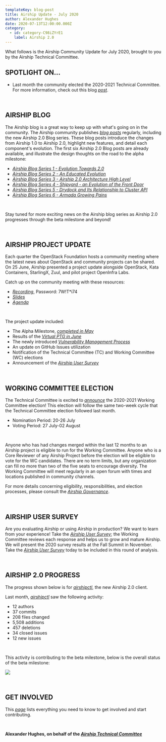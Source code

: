 ```yaml
---
templateKey: blog-post
title: Airship Update - July 2020
author: Alexander Hughes
date: 2020-07-13T12:00:00.000Z
category:
  - id: category-C98iZYrE1
    label: Airship 2.0
---
```


What follows is the Airship Community Update for July 2020, brought to you by the Airship Technical Committee.
<!-- more -->

## **SPOTLIGHT ON...**

- Last month the community elected the 2020-2021 Technical Committee. For more information, check out this blog
  [_post_](https://www.airshipit.org/blog/2020-airship-tc-election/).

<br>

## **AIRSHIP BLOG**

The Airship blog is a great way to keep up with what's going on in the community. The Airship community publishes
[_blog posts_](https://www.airshipit.org/blog/) regularly, including the new Airship 2.0 Blog series. These blog posts
introduce the changes from Airship 1.0 to Airship 2.0, highlight new features, and detail each component's evolution.
The first six Airship 2.0 Blog posts are already available, and illustrate the design thoughts on the road to the alpha
milestone:

* [_Airship Blog Series 1 - Evolution Towards 2.0_](
  https://www.airshipit.org/blog/airship-blog-series-1-evolution-towards-2.0.html)
* [_Airship Blog Series 2 - An Educated Evolution_](
  https://www.airshipit.org/blog/airship-blog-series-2-an-educated-evolution.html)
* [_Airship Blog Series 3 - Airship 2.0 Architecture High Level_](
  https://www.airshipit.org/blog/airship-blog-series-3-airship-2.0-architecture-high-level.html)
* [_Airship Blog Series 4 - Shipyard - an Evolution of the Front Door_](
  https://www.airshipit.org/blog/airship-blog-series-4-shipyard-an-evolution-of-the-front-door.html)
* [_Airship Blog Series 5 - Drydock and Its Relationship to Cluster API_](
  https://www.airshipit.org/blog/airship-blog-series-5-drydock-and-its-relationship-to-cluster-api.html)
* [_Airship Blog Series 6 - Armada Growing Pains_](
  https://www.airshipit.org/blog/airship-blog-series-6-armada-growing-pains.html)

<br>

Stay tuned for more exciting news on the Airship blog series as Airship 2.0 progresses through the beta milestone and
beyond!

<br>

## **AIRSHIP PROJECT UPDATE**

Each quarter the OpenStack Foundation hosts a community meeting where the latest news about OpenStack and community
projects can be shared. On 25 June, Airship presented a project update alongside OpenStack, Kata Containers, StarlingX,
Zuul, and pilot project OpenInfra Labs.

Catch up on the community meeting with these resources:
* [_Recording_](https://zoom.us/rec/share/vJF_FqPgxGJJQ9bntR7vaqM7N7i_X6a81yQa8vtcxU06amK9pV9imWJnfHRSUcQ6),
  Password: 7W!T*i74
* [_Slides_](https://docs.google.com/presentation/d/16V82OIYfthb3fFlVoes9jZGKMgDIJZ55F8fXqd1M1hU/edit?usp=sharing)
* [_Agenda_](https://etherpad.opendev.org/p/OSF_Community_Meeting_Q2)

<br>

The project update included:

* The Alpha Milestone, [_completed in May_](https://www.airshipit.org/blog/airship-update-may-2020/)
* Results of the [_Virtual PTG in June_](https://etherpad.opendev.org/p/airship-virtual-ptg-2020)
* The newly introduced [_Vulnerability Management Process_](https://docs.airshipit.org/learn/vulnerabilities.html)
* An update on GitHub Issues utilization
* Notification of the Technical Committee (TC) and Working Committee (WC) elections
* Announcement of the [_Airship User Survey_](https://www.surveymonkey.com/r/YKZ9NC2)

<br>

## **WORKING COMMITTEE ELECTION**

The Technical Committee is excited to [_announce_](
http://lists.airshipit.org/pipermail/airship-discuss/2020-July/001027.html) the 2020-2021 Working Committee election!
This election will follow the same two-week cycle that the Technical Committee election followed last month.

* Nomination Period: 20-26 July
* Voting Period: 27 July-02 August

<br>

Anyone who has had changes merged within the last 12 months to an Airship project is eligible to run for the Working
Committee. Anyone who is a Core Reviewer of any Airship Project before the election will be eligible to vote for the WC
candidates. There are no term limits, but any organization can fill no more than two of the five seats to encourage
diversity. The Working Committee will meet regularly in an open forum with times and locations published in community
channels.

For more details concerning eligibility, responsibilities, and election processes, please consult the
[_Airship Governance_](https://opendev.org/airship/governance).

<br>

## **AIRSHIP USER SURVEY**

Are you evaluating Airship or using Airship in production? We want to learn from your experience! Take the [_Airship
User Survey_](https://www.surveymonkey.com/r/YKZ9NC2); the Working Committee reviews each response and helps us to grow
and mature Airship. We will present the 2020 survey results at the Fall Summit in November. Take the [_Airship User
Survey_](https://www.surveymonkey.com/r/YKZ9NC2) today to be included in this round of analysis.

<br>

## **AIRSHIP 2.0 PROGRESS**

The progress shown below is for [_airshipctl_](https://opendev.org/airship/airshipctl), the new Airship 2.0 client.

Last month, [_airshipctl_](https://opendev.org/airship/airshipctl) saw the following activity:

* 12 authors
* 37 commits
* 208 files changed
* 5,508 additions
* 457 deletions
* 34 closed issues
* 12 new issues

<br>

This activity is contributing to the beta milestone, below is the overall status of the beta milestone:

![](/images/beta_status_july_2020.png)

<br>

## **GET INVOLVED**

This [_page_](https://www.airshipit.org/community/) lists everything you need to know to get involved and start
contributing. 

<br>

**Alexander Hughes, on behalf of the [_Airship Technical Committee_](
https://wiki.openstack.org/wiki/Airship/Airship-TC)**
